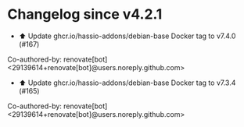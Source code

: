 # Changelog since v4.2.1
- ⬆️ Update ghcr.io/hassio-addons/debian-base Docker tag to v7.4.0 (#167)

Co-authored-by: renovate[bot] <29139614+renovate[bot]@users.noreply.github.com> 
- ⬆️ Update ghcr.io/hassio-addons/debian-base Docker tag to v7.3.4 (#165)

Co-authored-by: renovate[bot] <29139614+renovate[bot]@users.noreply.github.com> 
